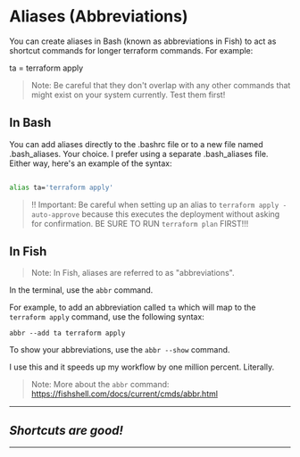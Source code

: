 # Aliases (Abbreviations)
You can create aliases in Bash (known as abbreviations in Fish) to act as shortcut commands for longer terraform commands. For example:

ta = terraform apply

> Note: Be careful that they don't overlap with any other commands that might exist on your system currently. Test them first!

## In Bash
You can add aliases directly to the .bashrc file or to a new file named 
.bash_aliases. Your choice. I prefer using a separate .bash_aliases file. Either way, here's an example of the syntax:

```bash

alias ta='terraform apply'

```

> !! Important: Be careful when setting up an alias to `terraform apply -auto-approve` because this executes the deployment without asking for confirmation. BE SURE TO RUN `terraform plan` FIRST!!!

## In Fish
> Note: In Fish, aliases are referred to as "abbreviations".

In the terminal, use the `abbr` command. 

For example, to add an abbreviation called `ta` which will map to the `terraform apply` command, use the following syntax:

`abbr --add ta terraform apply`

To show your abbreviations, use the `abbr --show` command.

I use this and it speeds up my workflow by one million percent. Literally.

> Note: More about the `abbr` command: https://fishshell.com/docs/current/cmds/abbr.html

---
## *Shortcuts are good!*
---

